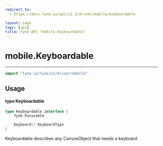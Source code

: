 ```yaml
---
redirect_to:
  - https://docs.fyne.io/api/v2.1/driver/mobile/keyboardable

layout: page
tags: [api]
title: Fyne API "mobile.Keyboardable"
---
```



# mobile.Keyboardable
---
```go
import "fyne.io/fyne/v2/driver/mobile"
```

## Usage

#### type Keyboardable

```go
type Keyboardable interface {
	fyne.Focusable

	Keyboard() KeyboardType
}
```

Keyboardable describes any CanvasObject that needs a keyboard
